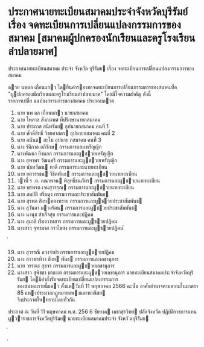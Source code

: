 
# ประกาศนายทะเบียนสมาคมประจำจังหวัดบุรีรัมย์ เรื่อง จดทะเบียนการเปลี่ยนแปลงกรรมการของสมาคม [สมาคมผู้ปกครองนักเรียนและครูโรงเรียนลำปลายมาศ]
      
      

      
      

ประกาศนายทะเบียนสมาคม 
ประจํา จังหวัด บุรีรัมย 
เรื่อง   จดทะเบียนการเปลี่ยนแปลงกรรมการของสมาคม 
 
 
ดวย  นพดล  เถื่อนแกว  ไดยื่นคํารองขอจดทะเบียนการเปลี่ยนกรรมการของสมาคมชื่อ  
"ผูปกครองนักเรียนและครูโรงเรียนลําปลายมาศ"  โดยมีใจความสําคัญ  ดังนี้   
รายการเปลี่ย   นแปลงกรรมการของสมาคม  ประกอบดวย 
1.  นาย นพ ดล   เถื่อนแกว นายกสมาคม 
2.  นาย ไพศาล  สังกะเพศ ที่ปรึกษานายกสมาคม 
3.  นาย ประภาส  สนิทรัมย อุปนายกสมาคม  คนที่  1 
4.  นาย ศักดิ์สิทธิ์  วิชยศาสตร อุปนายกสมาคม  คนที่  2 
5.  นาย อนันต  สะโม อุปนาย  กสมาคม  คนที่  3 
6.  นาง รัติกาล  อภิรักษ กรรมการและเหรัญญิก 
7.  นางพัฒนา  ยิ่งนอก กรรมการและผูชวยเหรัญญิก 
8.  นาง สุพาพร  วัฒนศรี กรรมการและผูชวยเหรัญญิก 
9.  นาย นัธทวัฒน  หาดี กรรมการและนายทะเบียน 
10.  นาย  ยศวรรธน  วิชิตพันธ กรรมการและผูชวยนายทะเบียน 
11.  วาที่  ร   .ต.  คณาพจน  พิสุทธิ์ธนภัทร กรรมการและผูชวยนายทะเบียน 
12.  นาย  พรพรต  เจนสุวรรณ กรรมการและผูชวยนายทะเบียน 
13.  นาย  สมบัติ  ศรีผดุง กรรมการและประชาสัมพันธ 
14.  นาย  สุรพล  สิงหทองทราย กรรมการและผูชวยประชาสัมพันธ 
15.  นาง  สุวันลา  มวงรัตน กรรมการและผูชวยประชาสัมพันธ 
16.  นาง  นงนุช  สําเร็จสุข กรรมการและปฏิคม 
17.  นาง  สุมาลี  เรืองวาทสาร กรรมการและผูชวยปฏิคม 
18.  นางสาว   จุฑามาศ  กาวไธสง กรรมการและผูชวยปฏิคม 
้
 
่
 

19.  นาง  สุวรรณี  ดวงจําปา กรรมการและผูชวยปฏิคม 
20.  นาง  สาวพรทิวา  สิงห  พันธ กรรมการและเลขานุการ 
21.  นาย  วรรณะ  สุขจร กรรมการและผูชวยเลขานุการ 
22.  นางสาว   สุพิชชา  มากะเต กรรมการและผูชวยเลขานุการ 
นายทะเบียนสมาคมประจําจังหวัดบุรีรัมย  ไดมีคําสั่งรับจดทะเบียนเปลี่ยนแปลงกรรมการ  
ของสมาคมรายนี้แลว  ตั้งแตวันที่      11  พฤษภาคม  2566 
ฉะนั้น  อาศัยอํานาจตามความในมาตรา  85   แหงประมวลกฎหมายแพงและพาณิชย   
จึงประกาศใหทราบโดยทั่วกัน   
 
ประกาศ  ณ  วันที่  11  พฤษภาคม  พ.ศ.   256 6 
ชัยยงค  เมธาสุรวิทย 
ปลัดจังหวัด  ปฏิบัติราชการแทน 
ผูวาราชการจังหวัดบุรีรัมย 
นายทะเบียนสมาคมประจํา จังหวั ดบุรีรัมย    
 
้
 
่
 